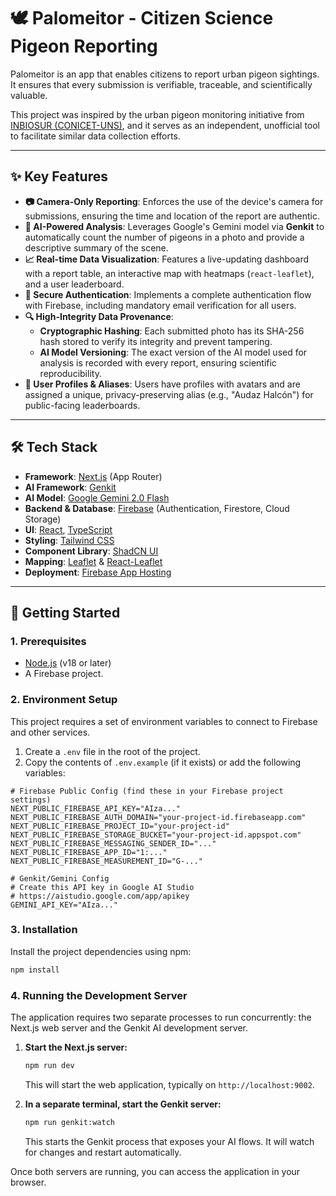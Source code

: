 # 🕊️ Palomeitor - Citizen Science Pigeon Reporting

Palomeitor is an app that enables citizens to report urban pigeon sightings. It ensures that every submission is verifiable, traceable, and scientifically valuable.

This project was inspired by the urban pigeon monitoring initiative from [INBIOSUR (CONICET-UNS)](https://inbiosur.conicet.gov.ar/proyectopalomas/), and it serves as an independent, unofficial tool to facilitate similar data collection efforts.

---

## ✨ Key Features

- **📷 Camera-Only Reporting**: Enforces the use of the device's camera for submissions, ensuring the time and location of the report are authentic.
- **🤖 AI-Powered Analysis**: Leverages Google's Gemini model via **Genkit** to automatically count the number of pigeons in a photo and provide a descriptive summary of the scene.
- **📈 Real-time Data Visualization**: Features a live-updating dashboard with a report table, an interactive map with heatmaps (`react-leaflet`), and a user leaderboard.
- **🔐 Secure Authentication**: Implements a complete authentication flow with Firebase, including mandatory email verification for all users.
- **🔍 High-Integrity Data Provenance**:
  - **Cryptographic Hashing**: Each submitted photo has its SHA-256 hash stored to verify its integrity and prevent tampering.
  - **AI Model Versioning**: The exact version of the AI model used for analysis is recorded with every report, ensuring scientific reproducibility.
- **👤 User Profiles & Aliases**: Users have profiles with avatars and are assigned a unique, privacy-preserving alias (e.g., "Audaz Halcón") for public-facing leaderboards.

---

## 🛠️ Tech Stack

- **Framework**: [Next.js](https://nextjs.org/) (App Router)
- **AI Framework**: [Genkit](https://firebase.google.com/docs/genkit)
- **AI Model**: [Google Gemini 2.0 Flash](https://deepmind.google/technologies/gemini/)
- **Backend & Database**: [Firebase](https://firebase.google.com/) (Authentication, Firestore, Cloud Storage)
- **UI**: [React](https://react.dev/), [TypeScript](https://www.typescriptlang.org/)
- **Styling**: [Tailwind CSS](https://tailwindcss.com/)
- **Component Library**: [ShadCN UI](https://ui.shadcn.com/)
- **Mapping**: [Leaflet](https://leafletjs.com/) & [React-Leaflet](https://react-leaflet.js.org/)
- **Deployment**: [Firebase App Hosting](https://firebase.google.com/docs/app-hosting)

---

## 🚀 Getting Started

### 1. Prerequisites

- [Node.js](https://nodejs.org/en) (v18 or later)
- A Firebase project.

### 2. Environment Setup

This project requires a set of environment variables to connect to Firebase and other services.

1.  Create a `.env` file in the root of the project.
2.  Copy the contents of `.env.example` (if it exists) or add the following variables:

```env
# Firebase Public Config (find these in your Firebase project settings)
NEXT_PUBLIC_FIREBASE_API_KEY="AIza..."
NEXT_PUBLIC_FIREBASE_AUTH_DOMAIN="your-project-id.firebaseapp.com"
NEXT_PUBLIC_FIREBASE_PROJECT_ID="your-project-id"
NEXT_PUBLIC_FIREBASE_STORAGE_BUCKET="your-project-id.appspot.com"
NEXT_PUBLIC_FIREBASE_MESSAGING_SENDER_ID="..."
NEXT_PUBLIC_FIREBASE_APP_ID="1:..."
NEXT_PUBLIC_FIREBASE_MEASUREMENT_ID="G-..."

# Genkit/Gemini Config
# Create this API key in Google AI Studio
# https://aistudio.google.com/app/apikey
GEMINI_API_KEY="AIza..."
```

### 3. Installation

Install the project dependencies using npm:

```bash
npm install
```

### 4. Running the Development Server

The application requires two separate processes to run concurrently: the Next.js web server and the Genkit AI development server.

1.  **Start the Next.js server:**
    ```bash
    npm run dev
    ```
    This will start the web application, typically on `http://localhost:9002`.

2.  **In a separate terminal, start the Genkit server:**
    ```bash
    npm run genkit:watch
    ```
    This starts the Genkit process that exposes your AI flows. It will watch for changes and restart automatically.

Once both servers are running, you can access the application in your browser.
